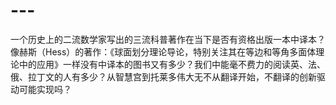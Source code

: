 # ---
一个历史上的二流数学家写出的三流科普著作在当下是否有资格出版一本中译本？像赫斯（Hess）的著作：《球面划分理论导论，特别关注其在等边和等角多面体理论中的应用》一样没有中译本的图书又有多少？我们中能毫不费力的阅读英、法、俄、拉丁文的人有多少？从智慧宫到托莱多伟大无不从翻译开始，不翻译的创新驱动可能实现吗？
